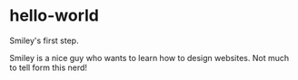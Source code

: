 # hello-world
Smiley's first step.

Smiley is a nice guy who wants to learn how to design websites. Not much to tell form this nerd!
